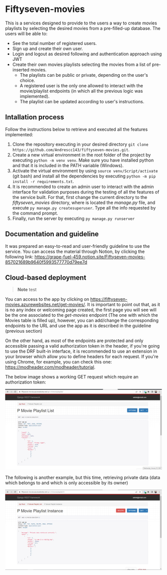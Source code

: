 # Fiftyseven-movies

This is a services designed to provide to the users a way to create movies playlists by selecting the desired movies from a pre-filled-up database. The users will be able to:

* See the total number of registered users.
* Sign up and create their own user.
* Login and logout as desired following and authentication approach using JWT
* Create their own movies playlists selecting the movies from a list of pre-inserted movies. 
  * The playlists can be public or private, depending on the user's choice. 
  * A registered user is the only one allowed to interact with the movie/playlist endpoints (in which all the previous logic was implemented). 
  * The playlist can be updated according to user's instructions.


## Intallation process

Follow the instructions below to retrieve and executed all the features implemented:

1. Clone the repository executing in your desired directory ```git clone https://github.com/Andrescc143/fiftyseven-movies.git```.
2. Create a new virtual environment in the root folder of the project by executing ```python -m venv venv```. Make sure you have installed python and that it is included in the PATH variable (Windows).
4. Activate the virtual environment by using ```source venv/Script/activate``` (git bash) and install all the dependencies by executing ```python -m pip install -r requirements.txt```.
5. It is recommended to create an admin user to interact with the admin interface for validation purposes during the testing of all the features of the service built. For that, first change the current directory to the *fiftyseven_movies* directory, where is located the *manage.py* file, and execute ```py manage.py createsuperuser```. Type all the info requested by the command prompt.
6. Finally, run the server by executing ```py manage.py runserver```


## Documentation and guideline

It was prepared an easy-to-read and user-friendly guideline to use the service. You can access the material through Notion, by clicking the following link: https://grape-fuel-459.notion.site/Fiftyseven-movies-857021689b9640f5993577770d79ee7d


## Cloud-based deployment

> **Note**
test

You can access to the app by clicking on https://fiftyseven-movies.azurewebsites.net/get-movies/. It is important to point out that, as it is no any index or welcoming page created, the first page you will see will be the one associated to the *get-movies* endpoint (The one with which the Movies table is filled up), however, you can add/change the corresponding endpoints to the URL and use the app as it is described in the guideline (previous section) 

On the other hand, as most of the endpoints are protected and only accessible passing a valid authorization token in the header, if you're going to use the DRF built-in interface, it is recommended to use an extension in your browser which allow you to define headers for each request. If you're using Chrome, for example, you can check this one: https://modheader.com/modheader/tutorial.

The below image shows a working GET request which require an authorization token:

![example_API_working_image](https://github.com/Andrescc143/fiftyseven-movies/blob/production/fiftyseven_movies/fiftyseven_movies/staticfiles/services-working.png)

The following is another example, but this time, retrieving private data (data which belongs to and which is only accessible by its owner)

![private_data_example](https://github.com/Andrescc143/fiftyseven-movies/blob/production/fiftyseven_movies/fiftyseven_movies/staticfiles/services-working-private-data.png)
